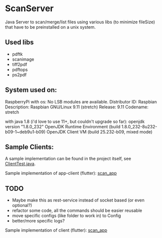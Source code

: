 # ScanServer
Java Server to scan/merge/list files using various libs (to minimize fileSize) that have to be preinstalled on a unix system.

## Used libs
* pdftk
* scanimage
* tiff2pdf
* pdftops
* ps2pdf

## System used on:

RaspberryPi with os:
No LSB modules are available.
Distributor ID:	Raspbian
Description:	Raspbian GNU/Linux 9.11 (stretch)
Release:	9.11
Codename:	stretch

with java 1.8 (i'd love to use 11+, but couldn't upgrade so far):
openjdk version "1.8.0_232"
OpenJDK Runtime Environment (build 1.8.0_232-8u232-b09-1~deb9u1-b09)
OpenJDK Client VM (build 25.232-b09, mixed mode)

## Sample Clients:
A sample implementation can be found in the project itself, see [ClientTest.java](https://github.com/JanSteffes/ScanServer/blob/master/src/testClient/ClientTest.java).

Sample implementation of app-client (flutter): [scan_app](https://github.com/JanSteffes/scan_app)

## TODO
* Maybe make this as rest-service instead of socket based (or even optional?)
* refactor some code, all the commands should be easier reusable
* move specific configs (like folder to work in) to Config
* better/more specific logs?


Sample implementation of client (flutter): [scan_app](https://github.com/JanSteffes/scan_app)


